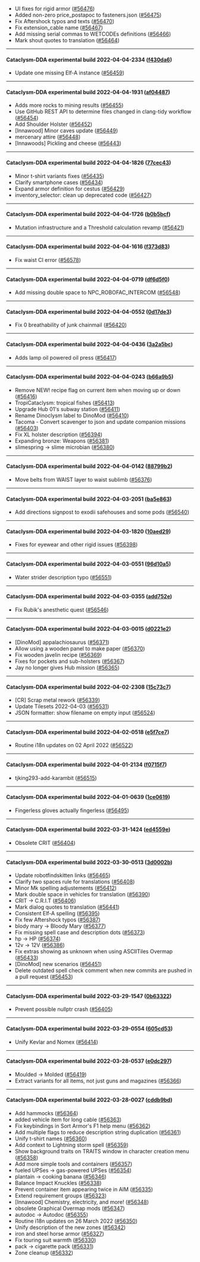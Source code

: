 * UI fixes for rigid armor ([#56476](https://github.com/CleverRaven/Cataclysm-DDA/pull/56476))
* Added non-zero price_postapoc to fasteners.json ([#56475](https://github.com/CleverRaven/Cataclysm-DDA/pull/56475))
* Fix Aftershock typos and texts ([#56470](https://github.com/CleverRaven/Cataclysm-DDA/pull/56470))
* Fix extension_cable name ([#56467](https://github.com/CleverRaven/Cataclysm-DDA/pull/56467))
* Add missing serial commas to WETCODEs definitions ([#56466](https://github.com/CleverRaven/Cataclysm-DDA/pull/56466))
* Mark shout quotes to translation ([#56464](https://github.com/CleverRaven/Cataclysm-DDA/pull/56464))

---

#### Cataclysm-DDA experimental build 2022-04-04-2334 ([f430da6](https://github.com/CleverRaven/Cataclysm-DDA/releases/tag/cdda-experimental-2022-04-04-2334))

* Update one missing Elf-A instance ([#56459](https://github.com/CleverRaven/Cataclysm-DDA/pull/56459))

---

#### Cataclysm-DDA experimental build 2022-04-04-1931 ([af04487](https://github.com/CleverRaven/Cataclysm-DDA/releases/tag/cdda-experimental-2022-04-04-1931))

* Adds more rocks to mining results ([#56455](https://github.com/CleverRaven/Cataclysm-DDA/pull/56455))
* Use GitHub REST API to determine files changed in clang-tidy workflow ([#56454](https://github.com/CleverRaven/Cataclysm-DDA/pull/56454))
* Add Shoulder Holster ([#56452](https://github.com/CleverRaven/Cataclysm-DDA/pull/56452))
* [Innawood] Minor caves update ([#56449](https://github.com/CleverRaven/Cataclysm-DDA/pull/56449))
* mercenary attire ([#56448](https://github.com/CleverRaven/Cataclysm-DDA/pull/56448))
* [Innawoods] Pickling and cheese ([#56443](https://github.com/CleverRaven/Cataclysm-DDA/pull/56443))

---

#### Cataclysm-DDA experimental build 2022-04-04-1826 ([77cec43](https://github.com/CleverRaven/Cataclysm-DDA/releases/tag/cdda-experimental-2022-04-04-1826))

* Minor t-shirt variants fixes ([#56435](https://github.com/CleverRaven/Cataclysm-DDA/pull/56435))
* Clarify smartphone cases ([#56434](https://github.com/CleverRaven/Cataclysm-DDA/pull/56434))
* Expand armor definition for cestus ([#56429](https://github.com/CleverRaven/Cataclysm-DDA/pull/56429))
* inventory_selector: clean up deprecated code ([#56427](https://github.com/CleverRaven/Cataclysm-DDA/pull/56427))

---

#### Cataclysm-DDA experimental build 2022-04-04-1726 ([b0b5bcf](https://github.com/CleverRaven/Cataclysm-DDA/releases/tag/cdda-experimental-2022-04-04-1726))

* Mutation infrastructure and a Threshold calculation revamp ([#56421](https://github.com/CleverRaven/Cataclysm-DDA/pull/56421))

---

#### Cataclysm-DDA experimental build 2022-04-04-1616 ([f373d83](https://github.com/CleverRaven/Cataclysm-DDA/releases/tag/cdda-experimental-2022-04-04-1616))

* Fix waist CI error ([#56578](https://github.com/CleverRaven/Cataclysm-DDA/pull/56578))

---

#### Cataclysm-DDA experimental build 2022-04-04-0719 ([df6d5f0](https://github.com/CleverRaven/Cataclysm-DDA/releases/tag/cdda-experimental-2022-04-04-0719))

* Add missing double space to NPC_ROBOFAC_INTERCOM ([#56548](https://github.com/CleverRaven/Cataclysm-DDA/pull/56548))

---

#### Cataclysm-DDA experimental build 2022-04-04-0552 ([0d17de3](https://github.com/CleverRaven/Cataclysm-DDA/releases/tag/cdda-experimental-2022-04-04-0552))

* Fix 0 breathability of junk chainmail ([#56420](https://github.com/CleverRaven/Cataclysm-DDA/pull/56420))

---

#### Cataclysm-DDA experimental build 2022-04-04-0436 ([3a2a5bc](https://github.com/CleverRaven/Cataclysm-DDA/releases/tag/cdda-experimental-2022-04-04-0436))

* Adds lamp oil powered oil press ([#56417](https://github.com/CleverRaven/Cataclysm-DDA/pull/56417))

---

#### Cataclysm-DDA experimental build 2022-04-04-0243 ([b66a9b5](https://github.com/CleverRaven/Cataclysm-DDA/releases/tag/cdda-experimental-2022-04-04-0243))

* Remove NEW! recipe flag on current item when moving up or down ([#56416](https://github.com/CleverRaven/Cataclysm-DDA/pull/56416))
* TropiCataclysm: tropical fishes ([#56413](https://github.com/CleverRaven/Cataclysm-DDA/pull/56413))
* Upgrade Hub 01's subway station ([#56411](https://github.com/CleverRaven/Cataclysm-DDA/pull/56411))
* Rename Dinoclysm label to DinoMod ([#56410](https://github.com/CleverRaven/Cataclysm-DDA/pull/56410))
* Tacoma - Convert scavenger to json and update companion missions ([#56403](https://github.com/CleverRaven/Cataclysm-DDA/pull/56403))
* Fix XL holster description ([#56394](https://github.com/CleverRaven/Cataclysm-DDA/pull/56394))
* Expanding bronze: Weapons ([#56381](https://github.com/CleverRaven/Cataclysm-DDA/pull/56381))
* slimespring → slime microbian ([#56380](https://github.com/CleverRaven/Cataclysm-DDA/pull/56380))

---

#### Cataclysm-DDA experimental build 2022-04-04-0142 ([88799b2](https://github.com/CleverRaven/Cataclysm-DDA/releases/tag/cdda-experimental-2022-04-04-0142))

* Move belts from WAIST layer to waist sublimb ([#56376](https://github.com/CleverRaven/Cataclysm-DDA/pull/56376))

---

#### Cataclysm-DDA experimental build 2022-04-03-2051 ([ba5e863](https://github.com/CleverRaven/Cataclysm-DDA/releases/tag/cdda-experimental-2022-04-03-2051))

* Add directions signpost to exodii safehouses and some pods ([#56540](https://github.com/CleverRaven/Cataclysm-DDA/pull/56540))

---

#### Cataclysm-DDA experimental build 2022-04-03-1820 ([10aed29](https://github.com/CleverRaven/Cataclysm-DDA/releases/tag/cdda-experimental-2022-04-03-1820))

* Fixes for eyewear and other rigid issues ([#56398](https://github.com/CleverRaven/Cataclysm-DDA/pull/56398))

---

#### Cataclysm-DDA experimental build 2022-04-03-0551 ([96d10a5](https://github.com/CleverRaven/Cataclysm-DDA/releases/tag/cdda-experimental-2022-04-03-0551))

* Water strider description typo ([#56551](https://github.com/CleverRaven/Cataclysm-DDA/pull/56551))

---

#### Cataclysm-DDA experimental build 2022-04-03-0355 ([add752e](https://github.com/CleverRaven/Cataclysm-DDA/releases/tag/cdda-experimental-2022-04-03-0355))

* Fix Rubik's anesthetic quest ([#56546](https://github.com/CleverRaven/Cataclysm-DDA/pull/56546))

---

#### Cataclysm-DDA experimental build 2022-04-03-0015 ([d0221e2](https://github.com/CleverRaven/Cataclysm-DDA/releases/tag/cdda-experimental-2022-04-03-0015))

* [DinoMod] appalachiosaurus ([#56371](https://github.com/CleverRaven/Cataclysm-DDA/pull/56371))
* Allow using a wooden panel to make paper ([#56370](https://github.com/CleverRaven/Cataclysm-DDA/pull/56370))
* Fix wooden javelin recipe ([#56369](https://github.com/CleverRaven/Cataclysm-DDA/pull/56369))
* Fixes for pockets and sub-holsters ([#56367](https://github.com/CleverRaven/Cataclysm-DDA/pull/56367))
* Jay no longer gives Hub mission ([#56365](https://github.com/CleverRaven/Cataclysm-DDA/pull/56365))

---

#### Cataclysm-DDA experimental build 2022-04-02-2308 ([15c73c7](https://github.com/CleverRaven/Cataclysm-DDA/releases/tag/cdda-experimental-2022-04-02-2308))

* [CR] Scrap metal rework ([#56339](https://github.com/CleverRaven/Cataclysm-DDA/pull/56339))
* Update Tilesets 2022-04-03 ([#56531](https://github.com/CleverRaven/Cataclysm-DDA/pull/56531))
* JSON formatter: show filename on empty input ([#56524](https://github.com/CleverRaven/Cataclysm-DDA/pull/56524))

---

#### Cataclysm-DDA experimental build 2022-04-02-0518 ([e5f7ce7](https://github.com/CleverRaven/Cataclysm-DDA/releases/tag/cdda-experimental-2022-04-02-0518))

* Routine i18n updates on 02 April 2022 ([#56522](https://github.com/CleverRaven/Cataclysm-DDA/pull/56522))

---

#### Cataclysm-DDA experimental build 2022-04-01-2134 ([f0715f7](https://github.com/CleverRaven/Cataclysm-DDA/releases/tag/cdda-experimental-2022-04-01-2134))

* tjking293-add-karambit ([#56515](https://github.com/CleverRaven/Cataclysm-DDA/pull/56515))

---

#### Cataclysm-DDA experimental build 2022-04-01-0639 ([1ce0619](https://github.com/CleverRaven/Cataclysm-DDA/releases/tag/cdda-experimental-2022-04-01-0639))

* Fingerless gloves actually fingerless ([#56495](https://github.com/CleverRaven/Cataclysm-DDA/pull/56495))

---

#### Cataclysm-DDA experimental build 2022-03-31-1424 ([ed4559e](https://github.com/CleverRaven/Cataclysm-DDA/releases/tag/cdda-experimental-2022-03-31-1424))

* Obsolete CRIT ([#56404](https://github.com/CleverRaven/Cataclysm-DDA/pull/56404))

---

#### Cataclysm-DDA experimental build 2022-03-30-0513 ([3d0002b](https://github.com/CleverRaven/Cataclysm-DDA/releases/tag/cdda-experimental-2022-03-30-0513))

* Update robotfindskitten links ([#56465](https://github.com/CleverRaven/Cataclysm-DDA/pull/56465))
* Clarify two spaces rule for translations ([#56408](https://github.com/CleverRaven/Cataclysm-DDA/pull/56408))
* Minor Mk spelling adjustements ([#56412](https://github.com/CleverRaven/Cataclysm-DDA/pull/56412))
* Mark double space in vehicles for translation ([#56390](https://github.com/CleverRaven/Cataclysm-DDA/pull/56390))
* CRIT → C.R.I.T ([#56406](https://github.com/CleverRaven/Cataclysm-DDA/pull/56406))
* Mark dialog quotes to translation ([#56441](https://github.com/CleverRaven/Cataclysm-DDA/pull/56441))
* Consistent Elf-A spelling ([#56395](https://github.com/CleverRaven/Cataclysm-DDA/pull/56395))
* Fix few Aftershock typos ([#56387](https://github.com/CleverRaven/Cataclysm-DDA/pull/56387))
* blody mary → Bloody Mary ([#56377](https://github.com/CleverRaven/Cataclysm-DDA/pull/56377))
* Fix missing spell case and description dots ([#56373](https://github.com/CleverRaven/Cataclysm-DDA/pull/56373))
* hp → HP ([#56374](https://github.com/CleverRaven/Cataclysm-DDA/pull/56374))
* 12v → 12V ([#56386](https://github.com/CleverRaven/Cataclysm-DDA/pull/56386))
* Fix extras showing as unknown when using ASCIITiles Overmap ([#56433](https://github.com/CleverRaven/Cataclysm-DDA/pull/56433))
* [DinoMod] new scenarios ([#56451](https://github.com/CleverRaven/Cataclysm-DDA/pull/56451))
* Delete outdated spell check comment when new commits are pushed in a pull request ([#56453](https://github.com/CleverRaven/Cataclysm-DDA/pull/56453))

---

#### Cataclysm-DDA experimental build 2022-03-29-1547 ([0b63322](https://github.com/CleverRaven/Cataclysm-DDA/releases/tag/cdda-experimental-2022-03-29-1547))

* Prevent possible nullptr crash ([#56405](https://github.com/CleverRaven/Cataclysm-DDA/pull/56405))

---

#### Cataclysm-DDA experimental build 2022-03-29-0554 ([605cd53](https://github.com/CleverRaven/Cataclysm-DDA/releases/tag/cdda-experimental-2022-03-29-0554))

* Unify Kevlar and Nomex ([#56414](https://github.com/CleverRaven/Cataclysm-DDA/pull/56414))

---

#### Cataclysm-DDA experimental build 2022-03-28-0537 ([e0dc297](https://github.com/CleverRaven/Cataclysm-DDA/releases/tag/cdda-experimental-2022-03-28-0537))

* Moulded -> Molded ([#56419](https://github.com/CleverRaven/Cataclysm-DDA/pull/56419))
* Extract variants for all items, not just guns and magazines ([#56366](https://github.com/CleverRaven/Cataclysm-DDA/pull/56366))

---

#### Cataclysm-DDA experimental build 2022-03-28-0027 ([cddb9bd](https://github.com/CleverRaven/Cataclysm-DDA/releases/tag/cdda-experimental-2022-03-28-0027))

* Add hammocks ([#56364](https://github.com/CleverRaven/Cataclysm-DDA/pull/56364))
* added vehicle item for long cable ([#56363](https://github.com/CleverRaven/Cataclysm-DDA/pull/56363))
* Fix keybindings in Sort Armor's F1 help menu ([#56362](https://github.com/CleverRaven/Cataclysm-DDA/pull/56362))
* Add multiple flags to reduce description string duplication ([#56361](https://github.com/CleverRaven/Cataclysm-DDA/pull/56361))
* Unify t-shirt names ([#56360](https://github.com/CleverRaven/Cataclysm-DDA/pull/56360))
* Add context to Lightning storm spell ([#56359](https://github.com/CleverRaven/Cataclysm-DDA/pull/56359))
* Show background traits on TRAITS window in character creation menu ([#56358](https://github.com/CleverRaven/Cataclysm-DDA/pull/56358))
* Add more simple tools and containers ([#56357](https://github.com/CleverRaven/Cataclysm-DDA/pull/56357))
* fueled UPSes → gas-powered UPSes ([#56354](https://github.com/CleverRaven/Cataclysm-DDA/pull/56354))
* plantain → cooking banana ([#56346](https://github.com/CleverRaven/Cataclysm-DDA/pull/56346))
* Balance Impact Knuckles ([#56338](https://github.com/CleverRaven/Cataclysm-DDA/pull/56338))
* Prevent container item appearing twice in AIM ([#56335](https://github.com/CleverRaven/Cataclysm-DDA/pull/56335))
* Extend requirement groups ([#56323](https://github.com/CleverRaven/Cataclysm-DDA/pull/56323))
* [Innawood] Chemistry, electricity, and more! ([#56348](https://github.com/CleverRaven/Cataclysm-DDA/pull/56348))
* obsolete Graphical Overmap mods ([#56347](https://github.com/CleverRaven/Cataclysm-DDA/pull/56347))
* autodoc → Autodoc ([#56355](https://github.com/CleverRaven/Cataclysm-DDA/pull/56355))
* Routine i18n updates on 26 March 2022 ([#56350](https://github.com/CleverRaven/Cataclysm-DDA/pull/56350))
* Unify description of the new zones ([#56342](https://github.com/CleverRaven/Cataclysm-DDA/pull/56342))
* iron and steel horse armor ([#56327](https://github.com/CleverRaven/Cataclysm-DDA/pull/56327))
* Fix touring suit warmth ([#56330](https://github.com/CleverRaven/Cataclysm-DDA/pull/56330))
* pack → cigarette pack ([#56331](https://github.com/CleverRaven/Cataclysm-DDA/pull/56331))
* Zone cleanup ([#56332](https://github.com/CleverRaven/Cataclysm-DDA/pull/56332))
